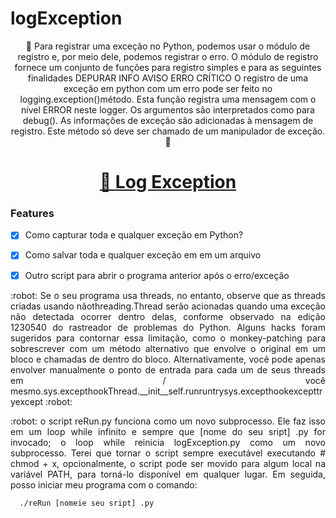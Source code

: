 # logException
<p align="center">🚀 Para registrar uma exceção no Python, podemos usar o módulo de registro e, por meio dele, podemos registrar o erro.  O módulo de registro fornece um conjunto de funções para registro simples e para as seguintes finalidades  DEPURAR INFO AVISO ERRO CRÍTICO O registro de uma exceção em python com um erro pode ser feito no logging.exception()método. Esta função registra uma mensagem com o nível ERROR neste logger. Os argumentos são interpretados como para debug(). As informações de exceção são adicionadas à mensagem de registro. Este método só deve ser chamado de um manipulador de exceção. 🚀 </p>

<h1 align="center">
    <a href="https://docs.python.org/3/tutorial/errors.html">🔗 Log Exception </a>
</h1>


### Features

- [x] Como capturar toda e qualquer exceção em Python? 
- [x] Como salvar toda e qualquer exceção em em um arquivo 
- [x] Outro script para abrir o programa anterior após o erro/exceção


<p align="justify"> :robot: Se o seu programa usa threads, no entanto, observe que as threads criadas usando nãothreading.Thread serão acionadas quando uma exceção não detectada ocorrer dentro delas, conforme observado na edição 1230540 do rastreador de problemas do Python. Alguns hacks foram sugeridos para contornar essa limitação, como o monkey-patching para sobrescrever com um método alternativo que envolve o original em um bloco e chamadas de dentro do bloco. Alternativamente, você pode apenas envolver manualmente o ponto de entrada para cada um de seus threads em / você mesmo.sys.excepthookThread.__init__self.runruntrysys.excepthookexcepttryexcept
:robot: </p>


<p align="justify"> :robot: o script reRun.py funciona como um novo subprocesso. Ele faz isso em um loop while infinito e sempre que [nome do seu sript] .py for invocado; o loop while reinicia logException.py como um novo subprocesso.
Terei que tornar o script sempre executável executando # chmod + x, opcionalmente, o script pode ser movido para algum local na variável PATH, para torná-lo disponível em qualquer lugar. Em seguida, posso iniciar meu programa com o comando:
    

```
  ./reRun [nomeie seu sript] .py
  
```
